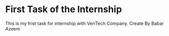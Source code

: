 # First Task of the Internship

This is my frist task for internship with VeriTech Company. 
Create By Babar Azeem
